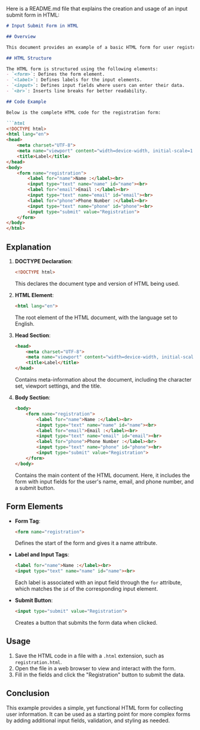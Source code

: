 Here is a README.md file that explains the creation and usage of an input submit form in HTML:

```markdown
# Input Submit Form in HTML

## Overview

This document provides an example of a basic HTML form for user registration. The form collects a user's name, email, and phone number, and includes a submit button to send the information.

## HTML Structure

The HTML form is structured using the following elements:
- `<form>`: Defines the form element.
- `<label>`: Defines labels for the input elements.
- `<input>`: Defines input fields where users can enter their data.
- `<br>`: Inserts line breaks for better readability.

## Code Example

Below is the complete HTML code for the registration form:

```html
<!DOCTYPE html>
<html lang="en">
<head>
    <meta charset="UTF-8">
    <meta name="viewport" content="width=device-width, initial-scale=1.0">
    <title>Label</title>
</head>
<body>
    <form name="registration">
        <label for="name">Name :</label><br>
        <input type="text" name="name" id="name"><br>
        <label for="email">Email :</label><br>
        <input type="text" name="email" id="email"><br>
        <label for="phone">Phone Number :</label><br>
        <input type="text" name="phone" id="phone"><br>
        <input type="submit" value="Registration">
    </form>
</body>
</html>
```

## Explanation

1. **DOCTYPE Declaration**:
   ```html
   <!DOCTYPE html>
   ```
   This declares the document type and version of HTML being used.

2. **HTML Element**:
   ```html
   <html lang="en">
   ```
   The root element of the HTML document, with the language set to English.

3. **Head Section**:
   ```html
   <head>
       <meta charset="UTF-8">
       <meta name="viewport" content="width=device-width, initial-scale=1.0">
       <title>Label</title>
   </head>
   ```
   Contains meta-information about the document, including the character set, viewport settings, and the title.

4. **Body Section**:
   ```html
   <body>
       <form name="registration">
           <label for="name">Name :</label><br>
           <input type="text" name="name" id="name"><br>
           <label for="email">Email :</label><br>
           <input type="text" name="email" id="email"><br>
           <label for="phone">Phone Number :</label><br>
           <input type="text" name="phone" id="phone"><br>
           <input type="submit" value="Registration">
       </form>
   </body>
   ```
   Contains the main content of the HTML document. Here, it includes the form with input fields for the user's name, email, and phone number, and a submit button.

## Form Elements

- **Form Tag**:
  ```html
  <form name="registration">
  ```
  Defines the start of the form and gives it a name attribute.

- **Label and Input Tags**:
  ```html
  <label for="name">Name :</label><br>
  <input type="text" name="name" id="name"><br>
  ```
  Each label is associated with an input field through the `for` attribute, which matches the `id` of the corresponding input element.

- **Submit Button**:
  ```html
  <input type="submit" value="Registration">
  ```
  Creates a button that submits the form data when clicked.

## Usage

1. Save the HTML code in a file with a `.html` extension, such as `registration.html`.
2. Open the file in a web browser to view and interact with the form.
3. Fill in the fields and click the "Registration" button to submit the data.

## Conclusion

This example provides a simple, yet functional HTML form for collecting user information. It can be used as a starting point for more complex forms by adding additional input fields, validation, and styling as needed.
